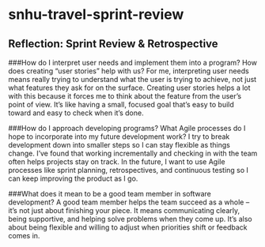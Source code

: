 # snhu-travel-sprint-review

## Reflection: Sprint Review & Retrospective  

###How do I interpret user needs and implement them into a program? How does creating “user stories” help with us? 
For me, interpreting user needs means really trying to understand what the user is trying to achieve, not just what features they ask for on the surface. Creating user stories helps a lot with this because it forces me to think about the feature from the user’s point of view. It’s like having a small, focused goal that’s easy to build toward and easy to check when it’s done.

###How do I approach developing programs? What Agile processes do I hope to incorporate into my future development work?
I try to break development down into smaller steps so I can stay flexible as things change. I’ve found that working incrementally and checking in with the team often helps projects stay on track. In the future, I want to use Agile processes like sprint planning, retrospectives, and continuous testing so I can keep improving the product as I go.

###What does it mean to be a good team member in software development?
A good team member helps the team succeed as a whole – it’s not just about finishing your piece. It means communicating clearly, being supportive, and helping solve problems when they come up. It’s also about being flexible and willing to adjust when priorities shift or feedback comes in.
